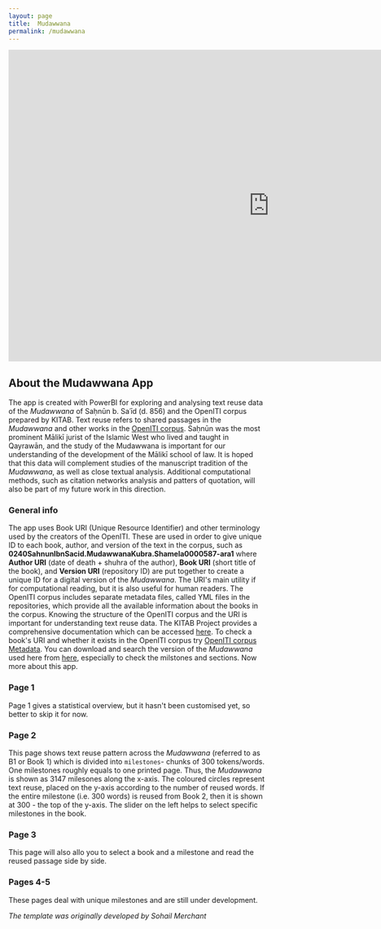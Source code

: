 ```yaml
---
layout: page
title:  Mudawwana
permalink: /mudawwana
---
```


<iframe title="MudawwanaApp_published - OVERVIEW" width="1024" height="612" src="https://app.powerbi.com/view?r=eyJrIjoiMjcwNjBhMGEtM2U0Mi00ZmZjLTkwODQtYTk5M2YwZjk0ODM0IiwidCI6Ijk1ZjZmYjYyLWI1YzUtNDkwNC04NTZjLTJlYTNiNGNjZTA4MyJ9" frameborder="0" allowFullScreen="true"></iframe>

## About the Mudawwana App
The app is created with PowerBI for exploring and analysing text reuse data of the _Mudawwana_ of Saḥnūn b. Saʿīd (d. 856) and the OpenITI corpus prepared by KITAB. Text reuse refers to shared passages in the _Mudawwana_ and other works in  the [OpenITI corpus](http://kitab-project.org/docs/openITI#1-what-is-openiti). Saḥnūn was the most prominent Mālikī jurist of the Islamic West who lived and taught in Qayrawān, and the study of the Mudawwana is important for our understanding of the development of the Mālikī school of law. It is hoped that this data will complement studies of the manuscript tradition of the _Mudawwana_, as well as close textual analysis. Additional computational methods, such as citation networks analysis and patters of quotation, will also be part of my future work in this direction. 

### General info
The app uses Book URI (Unique Resource Identifier) and other terminology used by the creators of the OpenITI. These are used in order to give unique ID to each book, author, and version of the text in the corpus, such as **0240SahnunIbnSacid.MudawwanaKubra.Shamela0000587-ara1** where **Author URI** (date of death + shuhra of the author), **Book URI** (short title of the book), and **Version URI** (repository ID) are put together to create a unique ID for a digital version of the _Mudawwana_. The URI's main utility if for computational reading, but it is also useful for human readers. The OpenITI corpus includes separate metadata files, called YML files in the repositories, which provide all the available information about the books in the corpus. Knowing the structure of the OpenITI corpus and the URI is important for understanding text reuse data. The KITAB Project provides a comprehensive documentation which can be accessed [here](http://kitab-project.org/docs/openITI#uris--cts-like-folder-structure). To check a book's URI and whether it exists in the OpenITI corpus try [OpenITI corpus Metadata](https://kitab-corpus-metadata.azurewebsites.net/). You can download and search  the version of the _Mudawwana_ used here from [here](https://raw.githubusercontent.com/OpenITI/0250AH/master/data/0240SahnunIbnSacid/0240SahnunIbnSacid.MudawwanaKubra/0240SahnunIbnSacid.MudawwanaKubra.Shia000895Vols-ara1), especially to check  the milstones and sections.  Now more about this app. 

### Page 1

Page 1 gives a statistical overview, but it hasn't been customised yet, so better to skip it for now.

### Page 2

This page shows text reuse pattern across the _Mudawwana_ (referred to as B1 or Book 1) which is divided into `milestones`- chunks of 300 tokens/words. One milestones roughly equals to one printed page. Thus, the _Mudawwana_ is shown as 3147 milesones along the x-axis. The coloured circles represent text reuse, placed on the y-axis according to the number of reused words. If the entire milestone (i.e. 300 words) is reused from Book 2, then it is shown at 300 - the top of the y-axis. The slider on the left helps to select specific milestones in the book.

### Page 3

This page will also allo you to select a book and a milestone and read the reused passage side by side. 

### Pages 4-5

These pages deal with unique milestones and are still under development. 










_The template was originally developed by Sohail Merchant_
